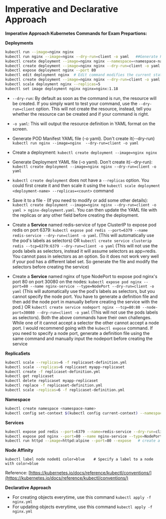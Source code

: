 # Imperative and Declarative Approach

**Imperative Approach Kubernetes Commands for Exam Prepartions:**

**Deployments**
```bash
kubectl run --image=nginx nginx
kubectl run nginx --image=nginx --dry-run=client -o yaml   ##Generate POD Manifest YAML file (-o yaml). Don't create it(--dry-run)
kubectl create deployment --image=nginx nginx --namespace=<namespace-name>
kubectl create deployment --image=nginx nginx --dry-run=client -o yaml  # Generate Deployment YAML file (-o yaml). Don't create it(--dry-run)
kubectl expose deployment nginx --port 80
kubectl edit deployment nginx  # Edit command modifies the current state of the kubernetes resources, not the definition yaml files.
kubectl create deployment --image=nginx nginx --dry-run=client -o yaml > nginx-deployment.yaml  #Generate Deployment YAML file (-o yaml). Don't create it(--dry-run) with 4 Replicas (--replicas=4)
kubectl scale deployment nginx --replicas=5 
kubectl set image deployment nginx nginx=nginx:1.18
```


* `--dry-run`: By default as soon as the command is run, the resource will be created. If you simply want to test your command, use the `--dry-run=client` option. This will not create the resource, instead, tell you whether the resource can be created and if your command is right.

* `-o yaml`: This will output the resource definition in YAML format on the screen.

* Generate POD Manifest YAML file (-o yaml). Don't create it(--dry-run) `kubectl run nginx --image=nginx  --dry-run=client -o yaml`

* Create a deployment: `kubectl create deployment --image=nginx nginx`

* Generate Deployment YAML file (-o yaml). Don't create it(--dry-run): `kubectl create deployment --image=nginx nginx --dry-run=client -o yaml`

* `kubectl create deployment` does not have a `--replicas` option. You could first create it and then scale it using the `kubectl scale deployment <deployment-name> --replicas=<count>` command

* Save it to a file - (If you need to modify or add some other details): `kubectl create deployment --image=nginx nginx --dry-run=client -o yaml > nginx-deployment.yaml`. You can then update the YAML file with the replicas or any other field before creating the deployment.

* Create a **Service** named redis-service of type ClusterIP to expose pod redis on port 6379: `kubectl expose pod redis --port=6379 --name redis-service --dry-run=client -o yaml`. (This will automatically use the pod's labels as selectors) OR `kubectl create service clusterip redis --tcp=6379:6379 --dry-run=client -o yaml` (This will not use the pods labels as selectors, instead it will assume selectors as app=redis. You cannot pass in selectors as an option. So it does not work very well if your pod has a different label set. So generate the file and modify the selectors before creating the service)

* Create a **Service** named nginx of type NodePort to expose pod nginx's port 80 on port 30080 on the nodes: `kubectl expose pod nginx --port=80 --name nginx-service --type=NodePort --dry-run=client -o yaml`
  (This will automatically use the pod's labels as selectors, but you cannot specify the node port. You have to generate a definition file and then add the node port in manually before creating the service with the pod.) OR `kubectl create service nodeport nginx --tcp=80:80 --node-port=30080 --dry-run=client -o yaml` (This will not use the pods labels as selectors). Both the above commands have their own challenges. While one of it cannot accept a selector the other cannot accept a node port. I would recommend going with the `kubectl expose` command. If you need to specify a node port, generate a definition file using the same command and manually input the nodeport before creating the service


**ReplicaSets**
```bash
kubectl scale --replicas=6 -f replicaset-definition.yml
kubectl scale --replicas=6 replicaset myapp-replicaset
kubectl create -f replicaset-definition.yml
kubectl get replicaset
kubectl delete replicaset myapp-replicaset
kubectl replace -f replicaset-definition.yml
kubectl scale -replicas=6 -f replicaset-definition.yml
```

**Namespace**

```bash
kubectl create namespace <namespace-name>
kubectl config set-context $(kubectl config current-context) --namespace=dev   #set the default namespace as dev
```
**Services**

```bash
kubectl expose pod redis --port=6379 --name=redis-service --dry-run=client -o yaml   # Create a Service named redis-service of type ClusterIP to expose pod redis on port 6379 (This will automatically use the pod's labels as selectors)
kubectl expose pod nginx --port=80 --name nginx-service --type=NodePort --dry-run=client -o yaml   # Create a Service named nginx of type NodePort to expose pod nginx's port 80 on port 30080 on the nodes
kubectl run httpd --image=httpd:alpine --port=80 --expose   # create a pod 

```

**Node Affinity**

```
kubectl label node node01 color=blue    # Specify a label to a node with color=blue
```

Reference: [https://kubernetes.io/docs/reference/kubectl/conventions/](https://kubernetes.io/docs/reference/kubectl/conventions/)



**Declarative Approach**

* For creating objects everytime, use this command `kubectl apply -f nginx.yml`
* For updating objects everytime, use this command `kubectl apply -f nginx.yml`
